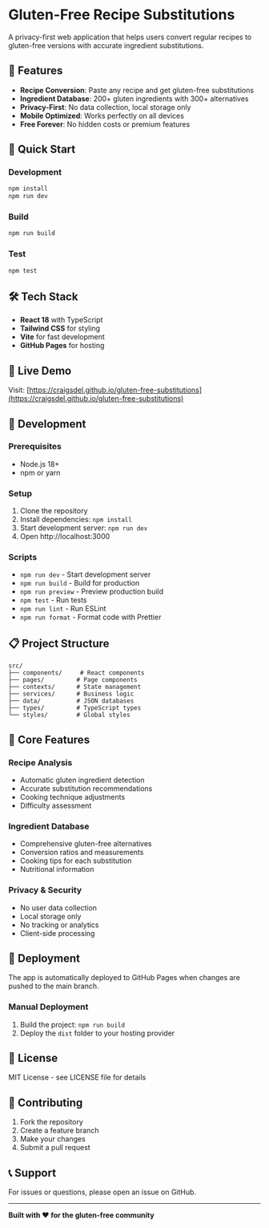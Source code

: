 # Gluten-Free Recipe Substitutions

A privacy-first web application that helps users convert regular recipes to gluten-free versions with accurate ingredient substitutions.

## 🌟 Features

- **Recipe Conversion**: Paste any recipe and get gluten-free substitutions
- **Ingredient Database**: 200+ gluten ingredients with 300+ alternatives
- **Privacy-First**: No data collection, local storage only
- **Mobile Optimized**: Works perfectly on all devices
- **Free Forever**: No hidden costs or premium features

## 🚀 Quick Start

### Development
```bash
npm install
npm run dev
```

### Build
```bash
npm run build
```

### Test
```bash
npm test
```

## 🛠️ Tech Stack

- **React 18** with TypeScript
- **Tailwind CSS** for styling
- **Vite** for fast development
- **GitHub Pages** for hosting

## 📱 Live Demo

Visit: [https://craigsdel.github.io/gluten-free-substitutions](https://craigsdel.github.io/gluten-free-substitutions)

## 🔧 Development

### Prerequisites
- Node.js 18+
- npm or yarn

### Setup
1. Clone the repository
2. Install dependencies: `npm install`
3. Start development server: `npm run dev`
4. Open http://localhost:3000

### Scripts
- `npm run dev` - Start development server
- `npm run build` - Build for production
- `npm run preview` - Preview production build
- `npm test` - Run tests
- `npm run lint` - Run ESLint
- `npm run format` - Format code with Prettier

## 📋 Project Structure

```
src/
├── components/     # React components
├── pages/         # Page components
├── contexts/      # State management
├── services/      # Business logic
├── data/          # JSON databases
├── types/         # TypeScript types
└── styles/        # Global styles
```

## 🎯 Core Features

### Recipe Analysis
- Automatic gluten ingredient detection
- Accurate substitution recommendations
- Cooking technique adjustments
- Difficulty assessment

### Ingredient Database
- Comprehensive gluten-free alternatives
- Conversion ratios and measurements
- Cooking tips for each substitution
- Nutritional information

### Privacy & Security
- No user data collection
- Local storage only
- No tracking or analytics
- Client-side processing

## 🚀 Deployment

The app is automatically deployed to GitHub Pages when changes are pushed to the main branch.

### Manual Deployment
1. Build the project: `npm run build`
2. Deploy the `dist` folder to your hosting provider

## 📄 License

MIT License - see LICENSE file for details

## 🤝 Contributing

1. Fork the repository
2. Create a feature branch
3. Make your changes
4. Submit a pull request

## 📞 Support

For issues or questions, please open an issue on GitHub.

---

**Built with ❤️ for the gluten-free community**